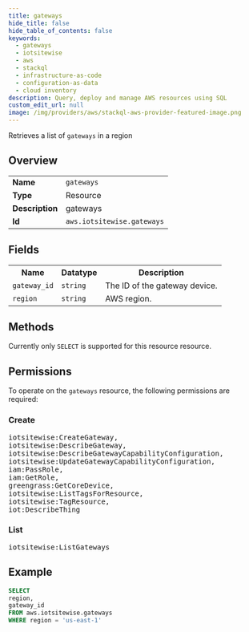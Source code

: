 ```yaml
---
title: gateways
hide_title: false
hide_table_of_contents: false
keywords:
  - gateways
  - iotsitewise
  - aws
  - stackql
  - infrastructure-as-code
  - configuration-as-data
  - cloud inventory
description: Query, deploy and manage AWS resources using SQL
custom_edit_url: null
image: /img/providers/aws/stackql-aws-provider-featured-image.png
---
```

Retrieves a list of <code>gateways</code> in a region

## Overview
<table><tbody>
<tr><td><b>Name</b></td><td><code>gateways</code></td></tr>
<tr><td><b>Type</b></td><td>Resource</td></tr>
<tr><td><b>Description</b></td><td>gateways</td></tr>
<tr><td><b>Id</b></td><td><code>aws.iotsitewise.gateways</code></td></tr>
</tbody></table>

## Fields
<table><tbody>
<tr><th>Name</th><th>Datatype</th><th>Description</th></tr>
<tr><td><code>gateway_id</code></td><td><code>string</code></td><td>The ID of the gateway device.</td></tr>
<tr><td><code>region</code></td><td><code>string</code></td><td>AWS region.</td></tr>

</tbody></table>

## Methods
Currently only <code>SELECT</code> is supported for this resource resource.

## Permissions

To operate on the <code>gateways</code> resource, the following permissions are required:

### Create
<pre>
iotsitewise:CreateGateway,
iotsitewise:DescribeGateway,
iotsitewise:DescribeGatewayCapabilityConfiguration,
iotsitewise:UpdateGatewayCapabilityConfiguration,
iam:PassRole,
iam:GetRole,
greengrass:GetCoreDevice,
iotsitewise:ListTagsForResource,
iotsitewise:TagResource,
iot:DescribeThing</pre>

### List
<pre>
iotsitewise:ListGateways</pre>


## Example
```sql
SELECT
region,
gateway_id
FROM aws.iotsitewise.gateways
WHERE region = 'us-east-1'
```
